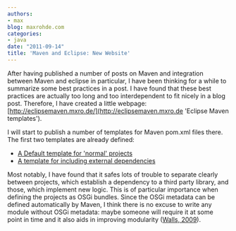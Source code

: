 ```yaml
---
authors:
- max
blog: maxrohde.com
categories:
- java
date: "2011-09-14"
title: 'Maven and Eclipse: New Website'
---
```


After having published a number of posts on Maven and integration between Maven and eclipse in particular, I have been thinking for a while to summarize some best practices in a post. I have found that these best practices are actually too long and too interdependent to fit nicely in a blog post. Therefore, I have created a little webpage: [http://eclipsemaven.mxro.de/](http://eclipsemaven.mxro.de 'Eclipse Maven templates').

I will start to publish a number of templates for Maven pom.xml files there. The first two templates are already defined:

- [A Default template for 'normal' projects](http://eclipsemaven.mxro.de/default 'Default Eclipse Maven project pom')
- [A template for including external dependencies](http://eclipsemaven.mxro.de/external-library 'Maven pom to import thrid party projects into eclipse workspace')

Most notably, I have found that it safes lots of trouble to separate clearly between projects, which establish a dependency to a third party library, and those, which implement new logic. This is of particular importance when defining the projects as OSGi bundles. Since the OSGi metadata can be defined automatically by Maven, I think there is no excuse to write any module without OSGi metadata: maybe someone will require it at some point in time and it also aids in improving modularity ([Walls, 2009](http://www.citeulike.org/user/mxro/article/6106622)).
